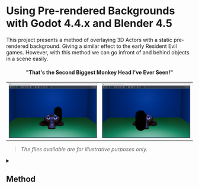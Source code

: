 # Using Pre-rendered Backgrounds with Godot 4.4.x and Blender 4.5

This project presents a method of overlaying 3D Actors with a static pre-rendered background. Giving a similar effect to the early Resident Evil games. However, with this method we can go infront of and behind objects in a scene easily.

#### <p align="center">"That's the Second Biggest Monkey Head I've Ever Seen!"</p>
<table>
<tr>
  <td>
<img src="pictures/Demo000.png" />
  </td>
  <td>
  <img src="pictures/Demo001.png" />
  </td>
	</tr>
</table>

> *The files available are for illustrative purposes only.*

<details>
	<summary><h2>Method</h2></summary>
	<details>
		<summary><h3><blockquote>Blender</blockquote></h3></summary>
		<details>
  			<summary><h4>Overview</h4></summary>

- Create scene
- Render scene and save to file
- Export scene, with camera, to .glb (glTF 2.0)  
		</details>
		<details>
  			<summary><h4>Procedure</h4></summary>
			<table>
			<tr>
			  <td><img src="pictures/Blender000.png" /></td>
				  <td><img src="pictures/Blender001.png" /></td>
			  <td><img src="pictures/Blender002.png" /></td>
			</tr>
			<tr>
				<td>Using Blender we create the set for our Scene and arrange a camera to view it with (see: *../Example/Files/Blender/Scene.blend*.)</td>
				<td>We render the scene and save it. A .PNG will be fine. This will be the Backdrop to our node in Godot.</td>
				<td>The Blender scene, including the Camera data, should also be exported as .glTF 2.0 file for use in Godot.</td>
			</tr>
			</table>
		</details>
	</details>
	<details>
		<summary><h3><blockquote>Godot</blockquote></h3></summary>
		<details>
			<summary><h4>Overview</h4></summary>

 - Import external files
 - Create scene with Node2D root node
 - Add Sprite2D node
 - Parent two SubViewports to the root
   - Set their size to match the screen
 - Add model to scene
   - Separate components (Make Local)
   - Attach Collision data (StaticBody3D) to Actors
   - Move the Mesh (MeshInstance3D) data to the Stage
 - Create Camera2D and parent to root
   - Set Anchor Mode to Fixed Top Left 
   - Add TextureRect as child
   - Set TextureRect to ViewportTexture
   - Point the ViewportTexture to the Actors Subviewport
 - Attach a MeshInstance3D to one of the 3D cameras
   - Make a new QuadMesh, set size to 2m
   - Make a new Shader Material
   - To Stage/Camera/Aperture create and code the Translate_Depth.gdshader
   - To Actors/Camera/Aperture create and code the Scene_Compositor.gdshader
 - Create and attach a script to the root node
 - Code, or add to the _on_ready() function with the Scene.gd script
 - Ensure Actors entities have their places
 - Set Stage and Actors to their own 3D Worlds
		</details>
		<details>
			<summary><h4>Pre-requisites</h4></summary>

You will need a 3D character with a script to handle movement. There is a simple Capsule supplied (see: *../Example/Files/Godot/Player Data/Player.tscn*) however you will need to bind your own keys to actions: move_forward,move_backward,move_left and move_right, for it to function with the Player script (see: *../Example/Files/Godot/Player Data/Player.gd*.)
		</details>
		<details>
			<summary><h4>Procedure</h4></summary>

In Godot we can import our Blender files, Scene.png and Scene.glb. (And a 3D character, one is supplied if you don't have one readily available.) From here we should create a new scene and set the root as Node2D(*).

The first meta-layer we use will be the Backdrop. For this, create a new Sprite2D node attached to the root (or just drag 'n' drop the .png into the scene,) and set it to the backdrop image. Next, configure it so that the Offset/Centered is Off and set the Transform to (0,0) in world space.

We have our painted backdrop in place. We now need to set the Stage for the actors. So, add two SubViewports to the root node. I have named them Stage and Actors respectively, and they'll be reference as this from this point onwards. We need to resize both the Stage and Actors nodes to the size of our screen.

Once we have the containers we need our model available to the scene.  The simplest way to achieve this is to drag and drop it into the root node, Node2D. We then need to separate the components and reparent them by bringing up the right-click menu and selecting Make Local. With the individual parts available we reparent the Camera to the Stage, and make a copy that is parented to the Actors SubViewport.

For an easy collision model we can take the StaticBody3D nodes from the Blender scene and parent them to the Actors node, renaming them for easy reference.

The Meshes (named Suzanne and Cube in this example) are attached to the Stage. This is all the data we need from the model. However there is a loose Node3D that can be safely removed from our project.

To complete our base hierarchy we add a Camera2D node to the root, and a TextureRect to that. Using the Inspector we attach a ViewportTexture and set that to the Actors Subviewport. Before we move on, select the Camera2D and set the Anchor Mode to Fixed Top Left in the properties pael.

Now we need to look again at our 3D Cameras and to either add a MeshInstance3D and name it Aperture, this will be a short lived template that we can copy to the other. The properties of the MeshInstance3D should be a New QuadMesh that is doubled in size to fill the screen. To this new QuadMesh add a Material Override that is set to a New ShaderMaterial. Finally copy the MeshInstance3D (renamed to Aperture) to the other 3D Camera.

We will create two Shaders to linearlize the depth texture, and on one composite it into one image. First we begin with the Actors/Camera/Aperture.
		<blockquote>
			<details>
				<summary><b>Translate_Depth.gdshader</b></summary>
				<table>
  					<tbody>
```

shader_type spatial;
render_mode unshaded,ambient_light_disabled,depth_draw_always,shadows_disabled,cull_disabled;

uniform sampler2D DEPTH_TEXTURE : hint_depth_texture;

void vertex() {
	// Called for every vertex the material is visible on.
	POSITION = vec4( VERTEX.xy,1.,1. );
}

float get_linear_map( float t_depth,vec2 t_scr_uv,mat4 t_matrix ){
	
	#if CURRENT_RENDERER == RENDERER_COMPATIBILITY
	vec3 this_ndc = vec3(t_scr_uv, t_depth) * 2.0 - 1.0;
	#else
	vec3 ndc = vec3(SCREEN_UV * 2.0 - 1.0, t_depth);
	#endif
	vec4 view = t_matrix * vec4(this_ndc, 1.0);
	
	view.xyz /= view.w;
	
	float linear_depth = view.z*0.01;
	return linear_depth;
}

void fragment(){
	// Called for every pixel the material is visible on.
	float depth = texture( DEPTH_TEXTURE, SCREEN_UV).x;
	float linear_depth = get_linear_map( depth, SCREEN_UV, INV_PROJECTION_MATRIX );
	
	ALBEDO.rgb = vec3( fract( linear_depth ) );
}
```
</tbody>
</table>
</details>
</blockquote>
  
And, on to the Actors/Camera/Aperture we follow the same routine however we make a new shader: the Scene_Compositor.gdshader.
		<blockquote>
			<details>
				<summary><b>Scene_Compositor.gdshader</b></summary>
					<table>
						<tbody>
    
```
shader_type spatial;
render_mode unshaded,ambient_light_disabled,depth_draw_always,shadows_disabled,cull_disabled;

uniform sampler2D DEPTH_TEXTURE : hint_depth_texture;
uniform sampler2D GEOMETRY : filter_nearest;
uniform sampler2D BACKGROUND : filter_nearest;

void vertex() {
	// Called for every vertex the material is visible on.
	POSITION = vec4( VERTEX.xy,1.,1. );
}

float get_linear_map( float t_depth,vec2 t_scr_uv,mat4 t_matrix ){

	#if CURRENT_RENDERER == RENDERER_COMPATIBILITY
	vec3 this_ndc = vec3(t_scr_uv, t_depth) * 2.0 - 1.0;
	#else
	vec3 ndc = vec3(SCREEN_UV * 2.0 - 1.0, t_depth);
	#endif
	vec4 view = t_matrix * vec4(this_ndc, 1.0);

	view.xyz /= view.w;

	float linear_depth = view.z*0.01;
	return linear_depth;
}

void fragment(){
	// Set Background to our pre-rendered scene.
	ALBEDO.rgb = texture( BACKGROUND,SCREEN_UV ).rgb;

	// Get the texture created from our Geometry World3D.
	float geometry = texture( GEOMETRY,SCREEN_UV ).x;

	// Create a linearized depth map from our main 'Actors' scene.
	float depth = texture( DEPTH_TEXTURE,SCREEN_UV ).x;
	float linear_depth = get_linear_map( depth, SCREEN_UV, INV_PROJECTION_MATRIX );

	// Compare the depth maps and discard any pixels occuled by the former.
	if( fract(geometry) < fract(linear_depth) ){
		discard;
	}
}
```
</tbody>
</table>
</details>
</blockquote>

You can see that there is not much difference between the two, but the second one composites where the other just translates Godots' depth texture.

There is only one last script we need to make; on the root node attach a script. The function will, on Scene instantiation read the depth texture from the Stage and send that, and the Backdrop image, to the Compositor shader.
		<blockquote>
			<details>
				<summary><b>Scene.gd</b></summary>
				<table>
  					<tbody>    
```
extends Node2D

func _ready() -> void:
	$Actors/Camera/Aperture.material_override.set_shader_parameter("BACKGROUND",$Backdrop.texture)
	var stage_set = $Stage.get_texture()
	$Actors/Camera/Aperture.material_override.set_shader_parameter("GEOMETRY",stage_set)

```
</tbody>
</table>
</details>
</blockquote>

With this done we can add our Player, props and other interactables to Actors to be properly occluded. Before finally setting the Stage and Actors into their Own World 3D. You will need to toggle Own World 3D to visually adjust and positions.
		</details>
	</details>
</details>
